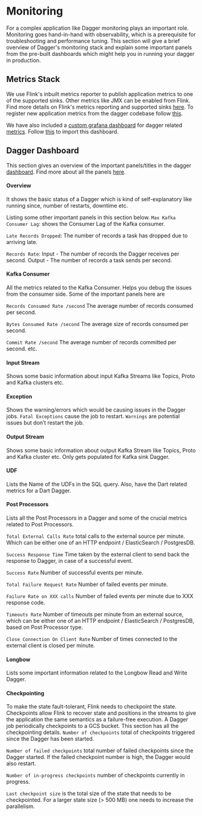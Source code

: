 # Monitoring

For a complex application like Dagger monitoring plays an important role.
Monitoring goes hand-in-hand with observability, which is a prerequisite for troubleshooting and performance tuning.
This section will give a brief overview of Dagger's monitoring stack and explain some important panels from the pre-built dashboards which might help you in running your dagger in production.

## Metrics Stack

We use Flink's inbuilt metrics reporter to publish application metrics to one of the supported sinks. Other metrics like JMX can be enabled from Flink. Find more details on Flink's metrics reporting and supported sinks [here](https://ci.apache.org/projects/flink/flink-docs-release-1.9/monitoring/metrics.html#reporter).
To register new application metrics from the dagger codebase follow [this](https://ci.apache.org/projects/flink/flink-docs-release-1.9/monitoring/metrics.html#registering-metrics/).

We have also included a [custom grafana dashboard](docs/../../assets/dagger-grafana-dashboard.json) for dagger related [metrics](docs/../../reference/metrics.md).
Follow [this](https://grafana.com/docs/grafana/latest/dashboards/export-import/) to import this dashboard.

## Dagger Dashboard

This section gives an overview of the important panels/titles in the dagger [dashboard](docs/../../assets/dagger-grafana-dashboard.json).
Find more about all the panels [here](docs/../../reference/metrics.md).

#### Overview

It shows the basic status of a Dagger which is kind of self-explanatory like running since, number of restarts, downtime etc.

Listing some other important panels in this section below.
`Max Kafka Consumer Lag`: shows the Consumer Lag of the Kafka consumer.

`Late Records Dropped`: The number of records a task has dropped due to arriving late.

`Records Rate`: Input - The number of records the Dagger receives per second. Output - The number of records a task sends per second.

#### Kafka Consumer

All the metrics related to the Kafka Consumer. Helps you debug the issues from the consumer side. Some of the important panels here are

`Records Consumed Rate /second` The average number of records consumed per second.

`Bytes Consumed Rate /second` The average size of records consumed per second.

`Commit Rate /second` The average number of records committed per second. etc.

#### Input Stream

Shows some basic information about input Kafka Streams like Topics, Proto and Kafka clusters etc.

#### Exception

Shows the warning/errors which would be causing issues in the Dagger jobs.
`Fatal Exceptions` cause the job to restart.
`Warnings` are potential issues but don’t restart the job.

#### Output Stream

Shows some basic information about output Kafka Stream like Topics, Proto and Kafka cluster etc. Only gets populated for Kafka sink Dagger.

#### UDF

Lists the Name of the UDFs in the SQL query. Also, have the Dart related metrics for a Dart Dagger.

#### Post Processors

Lists all the Post Processors in a Dagger and some of the crucial metrics related to Post Processors.

`Total External Calls Rate` total calls to the external source per minute. Which can be either one of an HTTP endpoint / ElasticSearch / PostgresDB.

`Success Response Time` Time taken by the external client to send back the response to Dagger, in case of a successful event.

`Success Rate` Number of successful events per minute.

`Total Failure Request Rate` Number of failed events per minute.

`Failure Rate on XXX calls` Number of failed events per minute due to XXX response code.

`Timeouts Rate` Number of timeouts per minute from an external source, which can be either one of an HTTP endpoint / ElasticSearch / PostgresDB, based on Post Processor type.

`Close Connection On Client Rate` Number of times connected to the external client is closed per minute.

#### Longbow

Lists some important information related to the Longbow Read and Write Dagger.

#### Checkpointing

To make the state fault-tolerant, Flink needs to checkpoint the state. Checkpoints allow Flink to recover state and positions in the streams to give the application the same semantics as a failure-free execution. A Dagger job periodically checkpoints to a GCS bucket. This section has all the checkpointing details.
`Number of checkpoints` total of checkpoints triggered since the Dagger has been started.

`Number of failed checkpoints` total number of failed checkpoints since the Dagger started. If the failed checkpoint number is high, the Dagger would also restart.

`Number of in-progress checkpoints` number of checkpoints currently in progress.

`Last checkpoint size` is the total size of the state that needs to be checkpointed. For a larger state size (> 500 MB) one needs to increase the parallelism.
